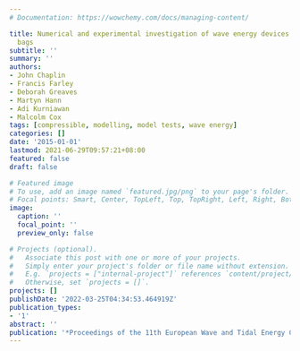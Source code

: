 ```yaml
---
# Documentation: https://wowchemy.com/docs/managing-content/

title: Numerical and experimental investigation of wave energy devices with inflated
  bags
subtitle: ''
summary: ''
authors:
- John Chaplin
- Francis Farley
- Deborah Greaves
- Martyn Hann
- Adi Kurniawan
- Malcolm Cox
tags: [compressible, modelling, model tests, wave energy]
categories: []
date: '2015-01-01'
lastmod: 2021-06-29T09:57:21+08:00
featured: false
draft: false

# Featured image
# To use, add an image named `featured.jpg/png` to your page's folder.
# Focal points: Smart, Center, TopLeft, Top, TopRight, Left, Right, BottomLeft, Bottom, BottomRight.
image:
  caption: ''
  focal_point: ''
  preview_only: false

# Projects (optional).
#   Associate this post with one or more of your projects.
#   Simply enter your project's folder or file name without extension.
#   E.g. `projects = ["internal-project"]` references `content/project/deep-learning/index.md`.
#   Otherwise, set `projects = []`.
projects: []
publishDate: '2022-03-25T04:34:53.464919Z'
publication_types:
- '1'
abstract: ''
publication: '*Proceedings of the 11th European Wave and Tidal Energy Conference*'
---
```

